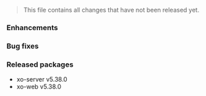 > This file contains all changes that have not been released yet.

### Enhancements

### Bug fixes

### Released packages

- xo-server v5.38.0
- xo-web v5.38.0
